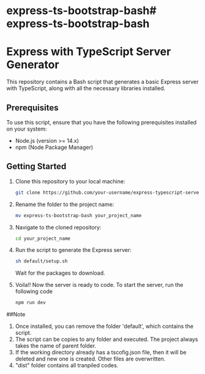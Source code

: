 # express-ts-bootstrap-bash# express-ts-bootstrap-bash
# Express with TypeScript Server Generator

This repository contains a Bash script that generates a basic Express server with TypeScript, along with all the necessary libraries installed.

## Prerequisites

To use this script, ensure that you have the following prerequisites installed on your system:

- Node.js (version >= 14.x)
- npm (Node Package Manager)

## Getting Started

1. Clone this repository to your local machine:

   ```bash
   git clone https://github.com/your-username/express-typescript-server-generator.git
2. Rename the folder to the project name:
   ```bash
   mv express-ts-bootstrap-bash your_project_name
   
3. Navigate to the cloned repository:
   ```bash
   cd your_project_name
4. Run the script to generate the Express server:
   ```bash
   sh default/setup.sh
   ```
   Wait for the packages to download.
5. Voila!! Now the server is ready to code. To start the server, run the following code
   ```bash
   npm run dev

##Note
1. Once installed, you can remove the folder 'default', which contains the script.
2. The script can be copies to any folder and executed. The project always takes the name of  parent folder.
3. If the working directory already has a tscofig.json file, then it will be deleted and new one is created. Other files are overwritten.
4. "dist" folder contains all tranpiled codes.